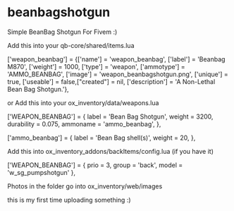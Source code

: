 # beanbagshotgun
Simple BeanBag Shotgun For Fivem :)


Add this into your qb-core/shared/items.lua

['weapon_beanbag'] 				= {['name'] = 'weapon_beanbag', 	 			  	       ['label'] = 'Beanbag M870', 		    ['weight'] = 1000, 		['type'] = 'weapon', 	['ammotype'] = 'AMMO_BEANBAG',			           ['image'] = 'weapon_beanbagshotgun.png',  ['unique'] = true, 		['useable'] = false,["created"] = nil,	['description'] = 'A Non-Lethal Bean Bag Shotgun.'},

or Add this into your ox_inventory/data/weapons.lua

['WEAPON_BEANBAG'] = {
			label = 'Bean Bag Shotgun',
			weight = 3200,
			durability = 0.075,
			ammoname = 'ammo_beanbag',
		},

['ammo_beanbag'] = {
			label = 'Bean Bag shell(s)',
			weight = 20,
		},

Add this into ox_inventory_addons/backItems/config.lua (if you have it) 

['WEAPON_BEANBAG'] = {
        prio = 3, group = 'back', model = 'w_sg_pumpshotgun'
    },


Photos in the folder go into ox_inventory/web/images

this is my first time uploading something :)

